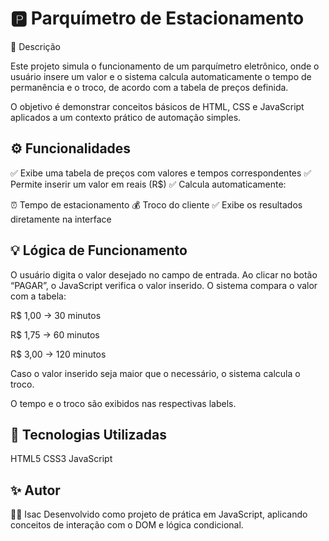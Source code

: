# 🅿️ Parquímetro de Estacionamento
📖 Descrição

Este projeto simula o funcionamento de um parquímetro eletrônico, onde o usuário insere um valor e o sistema calcula automaticamente o tempo de permanência e o troco, de acordo com a tabela de preços definida.

O objetivo é demonstrar conceitos básicos de HTML, CSS e JavaScript aplicados a um contexto prático de automação simples.

## ⚙️ Funcionalidades

✅ Exibe uma tabela de preços com valores e tempos correspondentes
✅ Permite inserir um valor em reais (R$)
✅ Calcula automaticamente:

⏰ Tempo de estacionamento
💰 Troco do cliente
✅ Exibe os resultados diretamente na interface

## 💡 Lógica de Funcionamento

O usuário digita o valor desejado no campo de entrada.
Ao clicar no botão “PAGAR”, o JavaScript verifica o valor inserido.
O sistema compara o valor com a tabela:

R$ 1,00 → 30 minutos

R$ 1,75 → 60 minutos

R$ 3,00 → 120 minutos

Caso o valor inserido seja maior que o necessário, o sistema calcula o troco.

O tempo e o troco são exibidos nas respectivas labels.

## 🧠 Tecnologias Utilizadas

HTML5
CSS3
JavaScript


## ✨ Autor

👨‍💻 Isac
Desenvolvido como projeto de prática em JavaScript, aplicando conceitos de interação com o DOM e lógica condicional.

